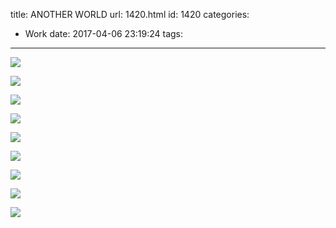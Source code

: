 title: ANOTHER WORLD
url: 1420.html
id: 1420
categories:
  - Work
date: 2017-04-06 23:19:24
tags:
---
![](http://image.psdpi.com/image/another-world/cover3.png) 

<!-- less -->


![](http://image.psdpi.com/image/another-world/ball1.png) 

![](http://image.psdpi.com/image/another-world/ball2.png) 

![](http://image.psdpi.com/image/another-world/ball3.png) 

![](http://image.psdpi.com/image/another-world/ball4.png) 

![](http://image.psdpi.com/image/another-world/ball5.png) 

![](http://image.psdpi.com/image/another-world/ball6.png) 

![](http://image.psdpi.com/image/another-world/ball7.png) 

![](http://image.psdpi.com/image/another-world/ball8.png)